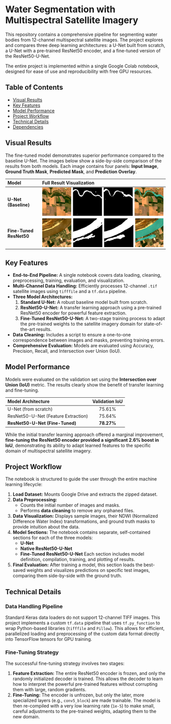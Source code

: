 # Water Segmentation with Multispectral Satellite Imagery

This repository contains a comprehensive pipeline for segmenting water bodies from 12-channel multispectral satellite images. The project explores and compares three deep learning architectures: a U-Net built from scratch, a U-Net with a pre-trained ResNet50 encoder, and a fine-tuned version of the ResNet50-U-Net.

The entire project is implemented within a single Google Colab notebook, designed for ease of use and reproducibility with free GPU resources.

## Table of Contents
- [Visual Results](#visual-results)
- [Key Features](#key-features)
- [Model Performance](#model-performance)
- [Project Workflow](#project-workflow)
- [Technical Details](#technical-details)
- [Dependencies](#dependencies)

## Visual Results

The fine-tuned model demonstrates superior performance compared to the baseline U-Net. The images below show a side-by-side comparison of the results from both models. Each image contains four panels: **Input Image**, **Ground Truth Mask**, **Predicted Mask**, and **Prediction Overlay**.

| Model | Full Result Visualization |
| :--- | :--- |
| **U-Net (Baseline)** | ![U-Net Result](results/2.png) |
| **Fine-Tuned ResNet50** | ![Fine-Tuned ResNet50 Result](results/1.png) |

## Key Features

- **End-to-End Pipeline:** A single notebook covers data loading, cleaning, preprocessing, training, evaluation, and visualization.
- **Multi-Channel Data Handling:** Efficiently processes 12-channel `.tif` satellite images using `tifffile` and a `tf.data` pipeline.
- **Three Model Architectures:**
    1.  **Standard U-Net:** A robust baseline model built from scratch.
    2.  **ResNet50-U-Net:** A transfer learning approach using a pre-trained ResNet50 encoder for powerful feature extraction.
    3.  **Fine-Tuned ResNet50-U-Net:** A two-stage training process to adapt the pre-trained weights to the satellite imagery domain for state-of-the-art results.
- **Data Cleaning:** Includes a script to ensure a one-to-one correspondence between images and masks, preventing training errors.
- **Comprehensive Evaluation:** Models are evaluated using Accuracy, Precision, Recall, and Intersection over Union (IoU).

## Model Performance

Models were evaluated on the validation set using the **Intersection over Union (IoU)** metric. The results clearly show the benefit of transfer learning and fine-tuning.

| Model Architecture | Validation IoU |
| :--- | :---: |
| U-Net (from scratch) | 75.61% |
| ResNet50-U-Net (Feature Extraction) | 75.64% |
| **ResNet50-U-Net (Fine-Tuned)** | **78.27%** |

While the initial transfer learning approach offered a marginal improvement, **fine-tuning the ResNet50 encoder provided a significant 2.6% boost in IoU**, demonstrating its ability to adapt learned features to the specific domain of multispectral satellite imagery.


## Project Workflow

The notebook is structured to guide the user through the entire machine learning lifecycle:

1.  **Load Dataset:** Mounts Google Drive and extracts the zipped dataset.
2.  **Data Preprocessing:**
    -   Counts the initial number of images and masks.
    -   Performs **data cleaning** to remove any orphaned files.
3.  **Data Visualization:** Displays sample images, their NDWI (Normalized Difference Water Index) transformations, and ground truth masks to provide intuition about the data.
4.  **Model Sections:** The notebook contains separate, self-contained sections for each of the three models:
    -   **U-Net**
    -   **Native ResNet50-U-Net**
    -   **Fine-Tuned ResNet50-U-Net**
    Each section includes model definition, compilation, training, and plotting of results.
5.  **Final Evaluation:** After training a model, this section loads the best-saved weights and visualizes predictions on specific test images, comparing them side-by-side with the ground truth.

## Technical Details

### Data Handling Pipeline
Standard Keras data loaders do not support 12-channel TIFF images. This project implements a custom `tf.data` pipeline that uses `tf.py_function` to wrap Python-based libraries (`tifffile` and `Pillow`). This allows for efficient, parallelized loading and preprocessing of the custom data format directly into TensorFlow tensors for GPU training.

### Fine-Tuning Strategy
The successful fine-tuning strategy involves two stages:
1.  **Feature Extraction:** The entire ResNet50 encoder is frozen, and only the randomly initialized decoder is trained. This allows the decoder to learn how to interpret the powerful pre-trained features without corrupting them with large, random gradients.
2.  **Fine-Tuning:** The encoder is unfrozen, but only the later, more specialized layers (e.g., `conv5_block`) are made trainable. The model is then re-compiled with a very low learning rate (`1e-5`) to make small, careful adjustments to the pre-trained weights, adapting them to the new domain.

#
